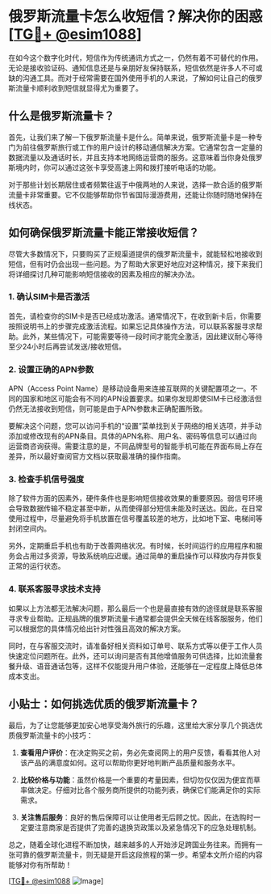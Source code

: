 # 俄罗斯流量卡怎么收短信？解决你的困惑[[TG💪+ @esim1088](https://t.me/s/esim1088)]

在如今这个数字化时代，短信作为传统通讯方式之一，仍然有着不可替代的作用。无论是接收验证码、通知信息还是与亲朋好友保持联系，短信依然是许多人不可或缺的沟通工具。而对于经常需要在国外使用手机的人来说，了解如何让自己的俄罗斯流量卡顺利收到短信就显得尤为重要了。

## 什么是俄罗斯流量卡？

首先，让我们来了解一下俄罗斯流量卡是什么。简单来说，俄罗斯流量卡是一种专门为前往俄罗斯旅行或工作的用户设计的移动通信解决方案。它通常包含一定量的数据流量以及通话时长，并且支持本地网络运营商的服务。这意味着当你身处俄罗斯境内时，你可以通过这张卡享受高速上网和拨打接听电话的功能。

对于那些计划长期居住或者频繁往返于中俄两地的人来说，选择一款合适的俄罗斯流量卡非常重要。它不仅能够帮助你节省国际漫游费用，还能让你随时随地保持在线状态。

## 如何确保俄罗斯流量卡能正常接收短信？

尽管大多数情况下，只要购买了正规渠道提供的俄罗斯流量卡，就能轻松地接收到短信，但有时仍会出现一些问题。为了帮助大家更好地应对这种情况，接下来我们将详细探讨几种可能影响短信接收的因素及相应的解决办法。

### 1. 确认SIM卡是否激活

首先，请检查你的SIM卡是否已经成功激活。通常情况下，在收到新卡后，你需要按照说明书上的步骤完成激活流程。如果忘记具体操作方法，可以联系客服寻求帮助。此外，某些情况下，可能需要等待一段时间才能完全激活，因此建议耐心等待至少24小时后再尝试发送/接收短信。

### 2. 设置正确的APN参数

APN（Access Point Name）是移动设备用来连接互联网的关键配置项之一。不同的国家和地区可能会有不同的APN设置要求。如果你发现即使SIM卡已经激活但仍然无法接收到短信，则可能是由于APN参数未正确配置所致。

要解决这个问题，您可以访问手机的“设置”菜单找到关于网络的相关选项，并手动添加或修改现有的APN条目。具体的APN名称、用户名、密码等信息可以通过向运营商咨询获得。需要注意的是，不同品牌型号的智能手机可能在界面布局上存在差异，所以最好查阅官方文档以获取最准确的操作指南。

### 3. 检查手机信号强度

除了软件方面的因素外，硬件条件也是影响短信接收效果的重要原因。弱信号环境会导致数据传输不稳定甚至中断，从而使得部分短信未能及时送达。因此，在日常使用过程中，尽量避免将手机放置在信号覆盖较差的地方，比如地下室、电梯间等封闭空间内。

另外，定期重启手机也有助于改善网络状况。有时候，长时间运行的应用程序和服务会占用过多资源，导致系统响应迟缓。通过简单的重启操作可以释放内存并恢复正常的运行状态。

### 4. 联系客服寻求技术支持

如果以上方法都无法解决问题，那么最后一个也是最直接有效的途径就是联系客服寻求专业帮助。正规品牌的俄罗斯流量卡通常都会提供全天候在线客服服务，他们可以根据您的具体情况给出针对性强且高效的解决方案。

同时，在与客服交流时，请准备好相关资料如订单号、联系方式等以便于工作人员快速定位问题所在。此外，还可以询问是否有其他增值服务可供选择，比如流量套餐升级、语音通话包等，这样不仅能提升用户体验，还能够在一定程度上降低总体成本支出。

## 小贴士：如何挑选优质的俄罗斯流量卡？

最后，为了让您能够更加安心地享受海外旅行的乐趣，这里给大家分享几个挑选优质俄罗斯流量卡的小技巧：

1. **查看用户评价**：在决定购买之前，务必先查阅网上的用户反馈，看看其他人对该产品的满意度如何。这可以帮助你更好地判断产品质量和服务水平。

2. **比较价格与功能**：虽然价格是一个重要的考量因素，但切勿仅仅因为便宜而草率做决定。仔细对比各个服务商所提供的功能列表，确保它们能满足你的实际需求。

3. **关注售后服务**：良好的售后保障可以让使用者无后顾之忧。因此，在选购时一定要注意商家是否提供了完善的退换货政策以及紧急情况下的应急处理机制。

总之，随着全球化进程不断加快，越来越多的人开始涉足跨国业务往来。而拥有一张可靠的俄罗斯流量卡，则无疑是开启这段旅程的第一步。希望本文所介绍的内容能够对你有所帮助！

[[TG💪+ @esim1088](https://t.me/s/esim1088) ![Image](https://i.postimg.cc/4NQfJmqS/Snipaste-2025-05-13-00-14-12.png)]